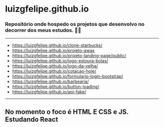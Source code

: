 # luizgfelipe.github.io
### Repositório onde hospedo os projetos que desenvolvo no decorrer dos meus estudos. 👨‍💻
---

- https://luizgfelipe.github.io/clone-starbucks/
- https://luizgfelipe.github.io/projeto-awax
- https://luizgfelipe.github.io/projeto-landing-page/public/
- https://luizgfelipe.github.io/jogo-estoura-bolas/
- https://luizgfelipe.github.io/jogo-da-velha/
- https://luizgfelipe.github.io/cotacao-hoje/
- https://luizgfelipe.github.io/formulario-login-bootstrap/
- https://luizgfelipe.github.io/barbearia/
- https://luizgfelipe.github.io/button-loading/
- https://luizgfelipe.github.io/api-fake/

---
No momento o foco é HTML E CSS e JS.
Estudando React
---
